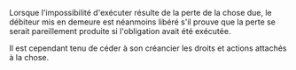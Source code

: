 Lorsque l'impossibilité d'exécuter résulte de la perte de la chose due, le débiteur mis en demeure est néanmoins libéré s'il prouve que la perte se serait pareillement produite si l'obligation avait été exécutée.


Il est cependant tenu de céder à son créancier les droits et actions attachés à la chose.

